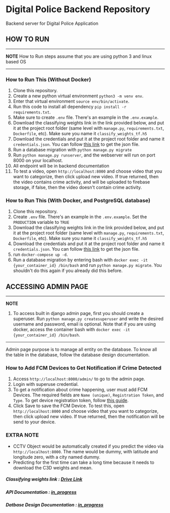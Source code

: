 # Digital Police Backend Repository

Backend server for Digital Police Application

## HOW TO RUN

---
**NOTE**
How to Run steps assume that you are using python 3 and linux based OS

---
### How to Run This (Without Docker)

1. Clone this repository.
1. Create a new python virtual environment ``` python3 -m venv env ```.
1. Enter that virtual environment ``` source env/bin/activate ```.
1. Run this code to install all dependency ``` pip install -r requirements.txt ```.
1. Make sure to create ```.env``` file. There's an example in the ```.env.example```.
1. Download the classifying weights link in the link provided below, and put it at the project root folder (same level with ```manage.py```, ```requirements.txt```, ```Dockerfile```, etc). Make sure you name it ```classify_weights_tf.h5```
1. Download the credentials and put it at the project root folder and name it ```credentials.json```. You can follow [this link](https://cloud.google.com/docs/authentication/getting-started#auth-cloud-implicit-python) to get the json file.
1. Run a database migration with ```python manage.py migrate```
1. Run ```python manage.py runserver```, and the webserver will run on port 8000 on your localhost.
1. All endpoint will be in backend documentation
1. To test a video, open ```http://localhost:8000``` and choose video that you want to categorize, then click upload new video. If true returned, then the video contains crime activity, and will be uploaded to firebase storage, if false, then the video doesn't contain crime activity.

### How to Run This (With Docker, and PostgreSQL database)
1. Clone this repository.
1. Create ```.env``` file. There's an example in the ```.env.example```. Set the ```PRODUCTION``` variable to ```TRUE```
1. Download the classifying weights link in the link provided below, and put it at the project root folder (same level with ```manage.py```, ```requirements.txt```, ```Dockerfile```, etc). Make sure you name it ```classify_weights_tf.h5```
1. Download the credentials and put it at the project root folder and name it ```credentials.json```. You can follow [this link](https://cloud.google.com/docs/authentication/getting-started#auth-cloud-implicit-python) to get the json file.
1. run ```docker-compose up -d```.
1. Run a database migration by entering bash with ```docker exec -it {your_container_id} /bin/bash``` and run ```python manage.py migrate```. You shouldn't do this again if you already did this before.

## ACCESSING ADMIN PAGE
---
**NOTE**
1. To access built in django admin page, first you should create a superuser. Run ```python manage.py createsuperuser``` and write the desired username and password, email is optional. Note that if you are using docker, access the container bash with ```docker exec -it {your_container_id} /bin/bash```.

---
Admin page purpose is to manage all entity on the database. To know all the table in the database, follow the database design documentation.

### How to Add FCM Devices to Get Notification if Crime Detected
1. Access ```http://localhost:8000/admin/``` to go to the admin page.
1. Login with superuse credential.
1. To get a notification about crime happening, user must add FCM Devices. The required fields are ```Name (unique)```, ```Registration Token```, and ```Type```. To get device registration token, follow [this guide](https://firebase.google.com/docs/cloud-messaging/android/client).
1. Click Save to save the FCM Device. To test this, open ```http://localhost:8000``` and choose video that you want to categorize, then click upload new video. If true returned, then the notification will be send to your device.


### EXTRA NOTE
- CCTV Object would be automatically created if you predict the video via ```http://localhost:8000```. The name would be dummy, with latitude and longitude zero, with a city named dummy.
- Predicting for the first time can take a long time because it needs to download the C3D weights and mean.


##### Classifying weights link : [Drive Link](https://drive.google.com/file/d/1Whn_Hj8xOxd1Fl5z6Jcbr7RMgZsuvW4B/view?usp=sharing)
##### API Documentation : [in_progress](about:blank)
##### Datbase Design Documentation : [in_progress](about:blank)